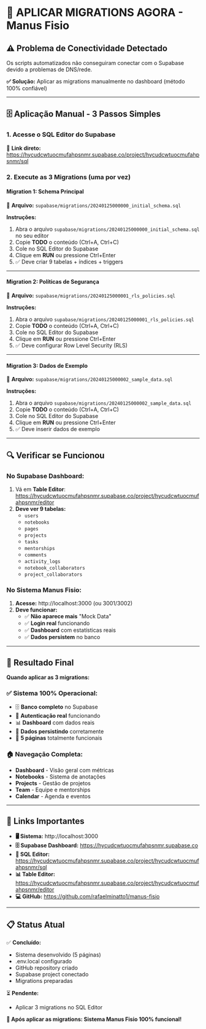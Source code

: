 # 🎯 APLICAR MIGRATIONS AGORA - Manus Fisio

## ⚠️ **Problema de Conectividade Detectado**

Os scripts automatizados não conseguiram conectar com o Supabase devido a problemas de DNS/rede.

**✅ Solução:** Aplicar as migrations manualmente no dashboard (método 100% confiável)

---

## 🗄️ **Aplicação Manual - 3 Passos Simples**

### **1. Acesse o SQL Editor do Supabase**
🔗 **Link direto:** https://hycudcwtuocmufahpsnmr.supabase.co/project/hycudcwtuocmufahpsnmr/sql

### **2. Execute as 3 Migrations (uma por vez)**

#### **Migration 1: Schema Principal**
📁 **Arquivo:** `supabase/migrations/20240125000000_initial_schema.sql`

**Instruções:**
1. Abra o arquivo `supabase/migrations/20240125000000_initial_schema.sql` no seu editor
2. Copie **TODO** o conteúdo (Ctrl+A, Ctrl+C)
3. Cole no SQL Editor do Supabase
4. Clique em **RUN** ou pressione Ctrl+Enter
5. ✅ Deve criar 9 tabelas + índices + triggers

---

#### **Migration 2: Políticas de Segurança**
📁 **Arquivo:** `supabase/migrations/20240125000001_rls_policies.sql`

**Instruções:**
1. Abra o arquivo `supabase/migrations/20240125000001_rls_policies.sql`
2. Copie **TODO** o conteúdo (Ctrl+A, Ctrl+C)
3. Cole no SQL Editor do Supabase
4. Clique em **RUN** ou pressione Ctrl+Enter
5. ✅ Deve configurar Row Level Security (RLS)

---

#### **Migration 3: Dados de Exemplo**
📁 **Arquivo:** `supabase/migrations/20240125000002_sample_data.sql`

**Instruções:**
1. Abra o arquivo `supabase/migrations/20240125000002_sample_data.sql`
2. Copie **TODO** o conteúdo (Ctrl+A, Ctrl+C)
3. Cole no SQL Editor do Supabase
4. Clique em **RUN** ou pressione Ctrl+Enter
5. ✅ Deve inserir dados de exemplo

---

## 🔍 **Verificar se Funcionou**

### **No Supabase Dashboard:**
1. Vá em **Table Editor**: https://hycudcwtuocmufahpsnmr.supabase.co/project/hycudcwtuocmufahpsnmr/editor
2. **Deve ver 9 tabelas:**
   - `users`
   - `notebooks`
   - `pages`
   - `projects`
   - `tasks`
   - `mentorships`
   - `comments`
   - `activity_logs`
   - `notebook_collaborators`
   - `project_collaborators`

### **No Sistema Manus Fisio:**
1. **Acesse:** http://localhost:3000 (ou 3001/3002)
2. **Deve funcionar:**
   - ✅ **Não aparece mais** "Mock Data"
   - ✅ **Login real** funcionando
   - ✅ **Dashboard** com estatísticas reais
   - ✅ **Dados persistem** no banco

---

## 🎉 **Resultado Final**

**Quando aplicar as 3 migrations:**

### **✅ Sistema 100% Operacional:**
- 🗄️ **Banco completo** no Supabase
- 🔐 **Autenticação real** funcionando
- 📊 **Dashboard** com dados reais
- 💾 **Dados persistindo** corretamente
- 🚀 **5 páginas** totalmente funcionais

### **🏠 Navegação Completa:**
- **Dashboard** - Visão geral com métricas
- **Notebooks** - Sistema de anotações
- **Projects** - Gestão de projetos
- **Team** - Equipe e mentorships
- **Calendar** - Agenda e eventos

---

## 🔗 **Links Importantes**

- **🖥️ Sistema:** http://localhost:3000
- **🗄️ Supabase Dashboard:** https://hycudcwtuocmufahpsnmr.supabase.co
- **📝 SQL Editor:** https://hycudcwtuocmufahpsnmr.supabase.co/project/hycudcwtuocmufahpsnmr/sql
- **📊 Table Editor:** https://hycudcwtuocmufahpsnmr.supabase.co/project/hycudcwtuocmufahpsnmr/editor
- **💻 GitHub:** https://github.com/rafaelminatto1/manus-fisio

---

## 📋 **Status Atual**

✅ **Concluído:**
- Sistema desenvolvido (5 páginas)
- .env.local configurado
- GitHub repository criado
- Supabase project conectado
- Migrations preparadas

⏳ **Pendente:**
- Aplicar 3 migrations no SQL Editor

**🎯 Após aplicar as migrations: Sistema Manus Fisio 100% funcional!** 